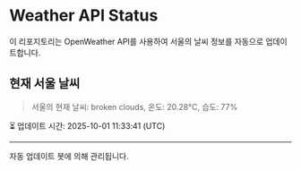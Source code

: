 
# Weather API Status

이 리포지토리는 OpenWeather API를 사용하여 서울의 날씨 정보를 자동으로 업데이트합니다.

## 현재 서울 날씨
> 서울의 현재 날씨: broken clouds, 온도: 20.28°C, 습도: 77%

⏳ 업데이트 시간: 2025-10-01 11:33:41 (UTC)

---
자동 업데이트 봇에 의해 관리됩니다.
